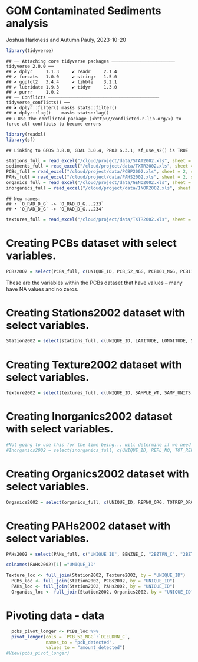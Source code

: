 GOM Contaminated Sediments analysis
================
Joshua Harkness and Autumn Pauly,
2023-10-20

``` r
library(tidyverse)
```

    ## ── Attaching core tidyverse packages ──────────────────────── tidyverse 2.0.0 ──
    ## ✔ dplyr     1.1.3     ✔ readr     2.1.4
    ## ✔ forcats   1.0.0     ✔ stringr   1.5.0
    ## ✔ ggplot2   3.4.4     ✔ tibble    3.2.1
    ## ✔ lubridate 1.9.3     ✔ tidyr     1.3.0
    ## ✔ purrr     1.0.2     
    ## ── Conflicts ────────────────────────────────────────── tidyverse_conflicts() ──
    ## ✖ dplyr::filter() masks stats::filter()
    ## ✖ dplyr::lag()    masks stats::lag()
    ## ℹ Use the conflicted package (<http://conflicted.r-lib.org/>) to force all conflicts to become errors

``` r
library(readxl)
library(sf)
```

    ## Linking to GEOS 3.8.0, GDAL 3.0.4, PROJ 6.3.1; sf_use_s2() is TRUE

``` r
stations_full = read_excel("/cloud/project/data/STAT2002.xls", sheet = 2, skip = 3)
sediments_full = read_excel("/cloud/project/data/TXTR2002.xls", sheet = 2, skip = 3)
PCBs_full = read_excel("/cloud/project/data/PCBP2002.xls", sheet = 2, skip = 3)
PAHs_full = read_excel("/cloud/project/data/PAHS2002.xls", sheet = 2, skip = 3)
organics_full = read_excel("/cloud/project/data/GENO2002.xls", sheet = 2, skip = 3)
inorganics_full = read_excel("/cloud/project/data/INOR2002.xls", sheet = 2, skip = 3)
```

    ## New names:
    ## • `O_RAD_D_G` -> `O_RAD_D_G...233`
    ## • `O_RAD_D_G` -> `O_RAD_D_G...234`

``` r
textures_full = read_excel("/cloud/project/data/TXTR2002.xls", sheet = 2, skip = 3)
```

# Creating PCBs dataset with select variables.

``` r
PCBs2002 = select(PCBs_full, c(UNIQUE_ID, PCB_52_NGG, PCB101_NGG, PCB118_NGG, PCB128_NGG, PCB138_NGG, PCB153_NGG, PCB180_NGG, PCB206_NGG, PCB209_NGG, DDT_4_4_C, DDT_2_4_C, DDE_4_4_C, DDD_4_4_C, ENDRIN_C, ENDR_ALD_C, ALDRIN_C, DIELDRN_C, CLRDNE_T_C, MIREX_C, METHOXYCLC, BHC_A_C, BHC_B_C, BHC_D_C, LINDANE_C))
```

These are the variables within the PCBs dataset that have values – many
have NA values and no zeros.

# Creating Stations2002 dataset with select variables.

``` r
Station2002 = select(stations_full, c(UNIQUE_ID, LATITUDE, LONGITUDE, SOUNDING_M, STATE_NAME, QUAD_NAME, GEN_LOC_NM, SPECFC_LOC, AREA_CODE, SAMP_DATE1, TO_SMP_DT2, DPTH_N_COR, DPTH_CODE, COR_GRB_CD))
```

# Creating Texture2002 dataset with select variables.

``` r
Texture2002 = select(textures_full, c(UNIQUE_ID, SAMPLE_WT, SAMP_UNITS, Q1_MM, Q2_MED_MM, Q3_MM, GRN_SI_PCT, SPECIFIC_G, GRAVEL_PCT, SAND_PCT, SILT_PCT, CLAY_PCT, FINES_SIL, SED_CLASS, CLASSIF_S, MEDIAN, MEAN, STDEV_SORT, SKEWNESS, KURTOSIS))
```

# Creating Inorganics2002 dataset with select variables.

``` r
#Not going to use this for the time being... will determine if we need these variables in the future. 
#Inorganics2002 = select(inorganics_full, c(UNIQUE_ID, REPL_NO, TOT_REPL, AG_UG_G, AL_UG_G, AS_UG_G, AS_UG_G, AU_UG_G, B_UG_G, BA_UG_G, BE_UG_G, CA_UG_G, CD_UG_G, CL_UG_G, CO_UG_G, CR_UG_G, CU_UG_G, FE_UG_G, HG_UG_G, K_UG_G, LI_UG_G, MG_UG_G, MN_UG_G, MO_UG_G, NA_UG_G, NI_UG_G, P_UG_G, PB_UG_G, RA_UG_G, SB_UG_G, SE_UG_G, SI_UG_G, SN_UG_G, TI_UG_G, TL_UG_G, TH_UG_G, U_UG_G, V_UG_G, ZN_UG_G, C_INOR_PCT, C_ORG_PCT, C_TOT_PCT, VOLAT_PCT, HYDROG_PCT, NITROG_PCT, NH3_MOL_KG, NO3_MOL_KG, O2_MOL_KG, SO2_MOL_KG, SO3_MOL_KG, SO4_MOL_KG, AVS_MOL_G, COD_UG_G, CEC_MOL_KG, SURF_M2_G, TOTSAMP_G, TSOL_WTPCT, WATER_WPCT, R_MOHMS, SP_C_MOHMS, SALIN_PPT, ALK_MEQ_KG, PH, TOTR_MR_HR, ALPHA_PC_G, BETA_PC_G, BULK_RAD_Q))
```

# Creating Organics2002 dataset with select variables.

``` r
Organics2002 = select(organics_full, c(UNIQUE_ID, REPNO_ORG, TOTREP_ORG, TVS_EP_PCT, O_G_PCT, O_G_UGG, PHCTOT_PCT, PHCTOT_UGG, PCB_T_UGG, DDT_T_NGG, DDE_T_NGG, DDD_T_NGG, PEST_UG_G, PAHTOT_PCT, PAHTOT_UGG, LIPIDS_NGG, CLOST_SP_G, MBT_C, DBT_C, TBT_C, TTBT_C))
```

# Creating PAHs2002 dataset with select variables.

``` r
PAHs2002 = select(PAHs_full, c("UNIQUE ID", BENZNE_C, "2BZTPN_C", "2BZTPN_T_C", C1DIBZTPNC, C2DIBZTPNC, C3DIBZTPNC, "2BZFRN_T_C", NAPHTHLN_C, NPHTLN_T_C, C1NPHTLN_C, "1MTYLNAP_C", "2MTYLNAP_C", C2NPHTLN_C, C3NPHTLN_C, C4NPHTLN_C, BIPHENYL_C, ACNPHTHN_C, ACNPHTYL_C, FLUORENE_C, C1FLORNE_C, C2FLORNE_C, C3FLORNE_C, PHNANTHR_C, "1MT_PHE_C", C2PHNANT_C, C3PHNANT_C, C4PHNANT_C, ANTHRACN_C, BZ_A_ANT_C, "2_AH_ANT_C", PYRENE_C, C1PYRENE_C, BZ_A_PYR_C, BZ_E_PYR_C, IN_123_PYC, "3_4BNZPY_C", FLORNTHN_C, C1FLRNTHNC, BZ_B_FLUOC, BZ_K_FLUOC, CHRYSENE_C, CHRYS_C1_C, CHRYS_C2_C, CHRYS_C3_C, CHRYS_C4_C, PERYLENE_C, BNZ_G_PYLC, B_GHI_PYLC))

colnames(PAHs2002)[1] ="UNIQUE_ID"
```

``` r
Texture_loc <- full_join(Station2002, Texture2002, by = "UNIQUE_ID")
  PCBs_loc <- full_join(Station2002, PCBs2002, by = "UNIQUE_ID")
  PAHs_loc <- full_join(Station2002, PAHs2002, by = "UNIQUE_ID")
  Organics_loc <- full_join(Station2002, Organics2002, by = "UNIQUE_ID")
```

# Pivoting data - data

``` r
  pcbs_pivot_longer <- PCBs_loc %>%
  pivot_longer(cols = `PCB_52_NGG`:`DIELDRN_C`, 
               names_to = "pcb_detected", 
               values_to = "amount_detected")
#View(pcbs_pivot_longer)
```
